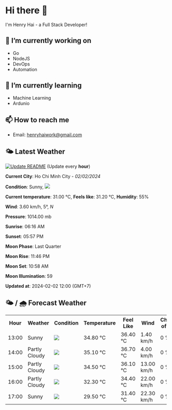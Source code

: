 # Hi there 👋

I'm Henry Hai - a Full Stack Developer!

## 🔭 I’m currently working on

- Go
- NodeJS
- DevOps
- Automation

## 🌱 I’m currently learning

- Machine Learning
- Ardunio

## 📫 How to reach me

- Email: <henryhaiwork@gmail.com>

## 🌤️ Latest Weather
[![Update README](https://github.com/henry0hai/henry0hai/actions/workflows/udpateReadme.yml/badge.svg)](https://github.com/henry0hai/henry0hai/actions/workflows/udpateReadme.yml)
(Update every **hour**)
<!-- CURRENT_WEATHER:START -->
**Current City**: Ho Chi Minh City - *02/02/2024*

**Condition**: Sunny, <img src="https://cdn.weatherapi.com/weather/64x64/day/113.png"/>

**Current temperature**: 31.00 °C, **Feels like**: 31.20 °C, **Humidity**: 55%

**Wind**: 3.60 km/h, 5°, *N*

**Pressure**: 1014.00 mb

**Sunrise**: 06:16 AM

**Sunset**: 05:57 PM

**Moon Phase**: Last Quarter

**Moon Rise**: 11:46 PM

**Moon Set**: 10:58 AM

**Moon Illumination**: 59

**Updated at**: 2024-02-02 12:00 (GMT+7)<!-- CURRENT_WEATHER:END -->

## 🌤️ / 🌧️ Forecast Weather
<!-- FORECAST_WEATHER:START -->
<table>
		<tr>
			<th>Hour</th>
			<th>Weather</th>
			<th>Condition</th>
			<th>Temperature</th>
			<th>Feel Like</th>
			<th>Wind</th>
			<th>Chance of Rain</th>
		</tr>
				<tr>
					<td>13:00</td>
					<td>Sunny</td>
					<td><img src='https://cdn.weatherapi.com/weather/64x64/day/113.png'/></td>
					<td>34.80 °C</td>
					<td>36.40 °C</td>
					<td>1.40 km/h</td>
					<td>0 %</td>
				</tr>
				<tr>
					<td>14:00</td>
					<td>Partly Cloudy </td>
					<td><img src='https://cdn.weatherapi.com/weather/64x64/day/116.png'/></td>
					<td>35.10 °C</td>
					<td>36.70 °C</td>
					<td>4.00 km/h</td>
					<td>0 %</td>
				</tr>
				<tr>
					<td>15:00</td>
					<td>Partly Cloudy </td>
					<td><img src='https://cdn.weatherapi.com/weather/64x64/day/116.png'/></td>
					<td>34.50 °C</td>
					<td>36.10 °C</td>
					<td>13.00 km/h</td>
					<td>0 %</td>
				</tr>
				<tr>
					<td>16:00</td>
					<td>Partly Cloudy </td>
					<td><img src='https://cdn.weatherapi.com/weather/64x64/day/116.png'/></td>
					<td>32.30 °C</td>
					<td>34.40 °C</td>
					<td>22.00 km/h</td>
					<td>0 %</td>
				</tr>
				<tr>
					<td>17:00</td>
					<td>Sunny</td>
					<td><img src='https://cdn.weatherapi.com/weather/64x64/day/113.png'/></td>
					<td>29.50 °C</td>
					<td>31.40 °C</td>
					<td>22.30 km/h</td>
					<td>0 %</td>
				</tr>
</table>
<!-- FORECAST_WEATHER:END -->

